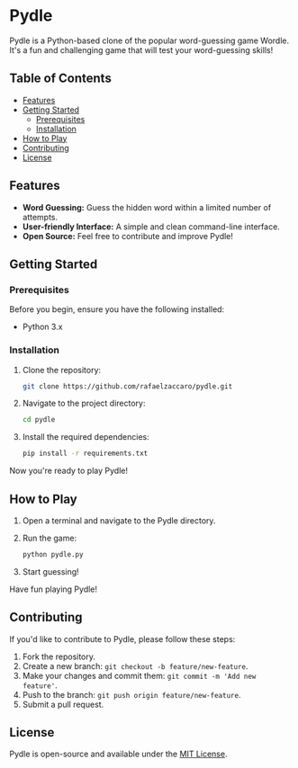 # Pydle

Pydle is a Python-based clone of the popular word-guessing game Wordle. It's a fun and challenging game that will test your word-guessing skills!

## Table of Contents

- [Features](#features)
- [Getting Started](#getting-started)
  - [Prerequisites](#prerequisites)
  - [Installation](#installation)
- [How to Play](#how-to-play)
- [Contributing](#contributing)
- [License](#license)

## Features

- **Word Guessing:** Guess the hidden word within a limited number of attempts.
- **User-friendly Interface:** A simple and clean command-line interface.
- **Open Source:** Feel free to contribute and improve Pydle!

## Getting Started

### Prerequisites

Before you begin, ensure you have the following installed:

- Python 3.x

### Installation

1. Clone the repository:

   ```bash
   git clone https://github.com/rafaelzaccaro/pydle.git
   ```

2. Navigate to the project directory:

   ```bash
   cd pydle
   ```

3. Install the required dependencies:

   ```bash
   pip install -r requirements.txt
   ```

Now you're ready to play Pydle!

## How to Play

1. Open a terminal and navigate to the Pydle directory.
2. Run the game:

   ```bash
   python pydle.py
   ```

3. Start guessing!

Have fun playing Pydle!

## Contributing

If you'd like to contribute to Pydle, please follow these steps:

1. Fork the repository.
2. Create a new branch: `git checkout -b feature/new-feature`.
3. Make your changes and commit them: `git commit -m 'Add new feature'`.
4. Push to the branch: `git push origin feature/new-feature`.
5. Submit a pull request.

## License

Pydle is open-source and available under the [MIT License](LICENSE).
